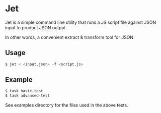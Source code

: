 # Jet
Jet is a simple command line utility that runs a JS script file against JSON input to product JSON output.

In other words, a convenient extract & transform tool for JSON.

## Usage
```bash
$ jet < <input.json> -f <script.js> 
```

## Example
```bash
$ task basic-test
$ task advanced-test
```

See examples directory for the files used in the above tests.



